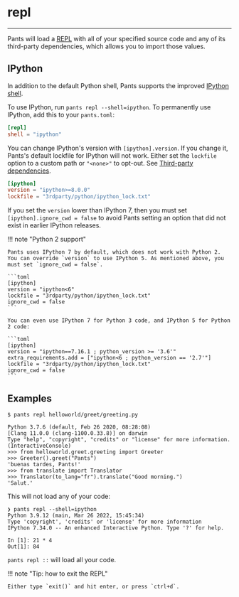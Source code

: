 # repl

---

Pants will load a [REPL](https://en.wikipedia.org/wiki/REPL) with all of your specified source code and any of its third-party dependencies, which allows you to import those values.

## IPython

In addition to the default Python shell, Pants supports the improved [IPython shell](https://ipython.org).

To use IPython, run `pants repl --shell=ipython`. To permanently use IPython, add this to your `pants.toml`:

```toml title="pants.toml"
[repl]
shell = "ipython"
```

You can change IPython's version with `[ipython].version`. If you change it, Pants's default lockfile for IPython will not work. Either set the `lockfile` option to a custom path or `"<none>"` to opt-out. See [Third-party dependencies](../python-overview/python-third-party-dependencies.md#tool-lockfiles).

```toml title="pants.toml"
[ipython]
version = "ipython>=8.0.0"
lockfile = "3rdparty/python/ipython_lock.txt"
```

If you set the `version` lower than IPython 7, then you must set `[ipython].ignore_cwd = false` to avoid Pants setting an option that did not exist in earlier IPython releases.

!!! note "Python 2 support"

    Pants uses IPython 7 by default, which does not work with Python 2. You can override `version` to use IPython 5. As mentioned above, you must set `ignore_cwd = false`.

    ```toml
    [ipython]
    version = "ipython<6"
    lockfile = "3rdparty/python/ipython_lock.txt"
    ignore_cwd = false
    ```

    You can even use IPython 7 for Python 3 code, and IPython 5 for Python 2 code:

    ```toml
    [ipython]
    version = "ipython==7.16.1 ; python_version >= '3.6'"
    extra_requirements.add = ["ipython<6 ; python_version == '2.7'"]
    lockfile = "3rdparty/python/ipython_lock.txt"
    ignore_cwd = false
    ```

## Examples

```text title="Shell"
$ pants repl helloworld/greet/greeting.py

Python 3.7.6 (default, Feb 26 2020, 08:28:08)
[Clang 11.0.0 (clang-1100.0.33.8)] on darwin
Type "help", "copyright", "credits" or "license" for more information.
(InteractiveConsole)
>>> from helloworld.greet.greeting import Greeter
>>> Greeter().greet("Pants")
'buenas tardes, Pants!'
>>> from translate import Translator
>>> Translator(to_lang="fr").translate("Good morning.")
'Salut.'
```

This will not load any of your code:

```text title="Shell"
❯ pants repl --shell=ipython
Python 3.9.12 (main, Mar 26 2022, 15:45:34)
Type 'copyright', 'credits' or 'license' for more information
IPython 7.34.0 -- An enhanced Interactive Python. Type '?' for help.

In [1]: 21 * 4
Out[1]: 84
```

`pants repl ::` will load all your code.

!!! note "Tip: how to exit the REPL"

    Either type `exit()` and hit enter, or press `ctrl+d`.
